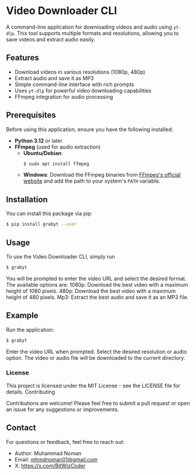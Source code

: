# Video Downloader CLI

A command-line application for downloading videos and audio using `yt-dlp`. This tool supports multiple formats and resolutions, allowing you to save videos and extract audio easily.

## Features

- Download videos in various resolutions (1080p, 480p)
- Extract audio and save it as MP3
- Simple command-line interface with rich prompts
- Uses `yt-dlp` for powerful video downloading capabilities
- FFmpeg integration for audio processing

## Prerequisites

Before using this application, ensure you have the following installed:

- **Python 3.12** or later
- **FFmpeg** (used for audio extraction)
  - **Ubuntu/Debian**: 
    ```bash
    $ sudo apt install ffmpeg
    ```
  - **Windows**: Download the FFmpeg binaries from [FFmpeg's official website](https://ffmpeg.org/download.html) and add the path to your system's `PATH` variable.

## Installation

You can install this package via pip:

```bash
$ pip install grabyt --user
```

## Usage

To use the Video Downloader CLI, simply run

```bash
$ grabyt
``` 

You will be prompted to enter the video URL and select the desired format. The available options are:
    1080p: Download the best video with a maximum height of 1080 pixels.
    480p: Download the best video with a maximum height of 480 pixels.
    Mp3: Extract the best audio and save it as an MP3 file.


## Example

Run the application:

```bash
$ grabyt
```
Enter the video URL when prompted.
Select the desired resolution or audio option.
The video or audio file will be downloaded to the current directory.


### License
This project is licensed under the MIT License - see the LICENSE file for details.
Contributing

Contributions are welcome! Please feel free to submit a pull request or open an issue for any suggestions or improvements.

## Contact
For questions or feedback, feel free to reach out:
- Author: Muhammad Noman
- Email: mhmdnoman01@gmail.com
- X: https://x.com/BitWizCoder 

